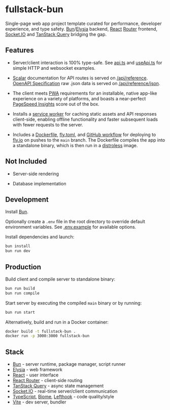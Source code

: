 # fullstack-bun

Single-page web app project template curated for performance, developer experience, and type safety. [Bun](https://bun.sh)/[Elysia](https://elysiajs.com) backend, [React](https://react.dev) [Router](https://reactrouter.com) frontend, [Socket.IO](https://socket.io) and [TanStack Query](https://tanstack.com/query) bridging the gap.

## Features

- Server/client interaction is 100% type-safe. See [api.ts](https://github.com/cdleveille/fullstack-bun/blob/main/src/server/helpers/api.ts) and [useApi.ts](https://github.com/cdleveille/fullstack-bun/blob/main/src/client/hooks/useApi.ts) for simple HTTP and websocket examples.

- [Scalar](https://guides.scalar.com) documentation for API routes is served on [/api/reference](https://fullstack-bun.fly.dev/api/reference). [OpenAPI Specification](https://swagger.io/specification) raw .json data is served on [/api/reference/json](https://fullstack-bun.fly.dev/api/reference/json).

- The client meets [PWA](https://developer.mozilla.org/en-US/docs/Web/Progressive_web_apps) requirements for an installable, native app-like experience on a variety of platforms, and boasts a near-perfect [PageSpeed Insights](https://pagespeed.web.dev) score out of the box.

- Installs a [service worker](https://developer.mozilla.org/en-US/docs/Web/API/Service_Worker_API/Using_Service_Workers) for caching static assets and API responses client-side, enabling offline functionality and faster subsequent loads with fewer requests to the server.

- Includes a [Dockerfile](https://github.com/cdleveille/fullstack-bun/blob/main/Dockerfile), [fly.toml](https://github.com/cdleveille/fullstack-bun/blob/main/fly.toml), and [GitHub workflow](https://github.com/cdleveille/fullstack-bun/blob/main/.github/workflows/deploy.yml) for deploying to [fly.io](https://fly.io) on pushes to the `main` branch. The Dockerfile compiles the app into a standalone binary, which is then run in a [distroless](https://github.com/GoogleContainerTools/distroless) image.

## Not Included

- Server-side rendering

- Database implementation

## Development

Install [Bun](https://bun.sh).

Optionally create a `.env` file in the root directory to override default environment variables. See [.env.example](https://github.com/cdleveille/fullstack-bun/blob/main/.env.example) for available options.

Install dependencies and launch:

```bash
bun install
bun run dev
```

## Production

Build client and compile server to standalone binary:

```bash
bun run build
bun run compile
```

Start server by executing the compiled `main` binary or by running:

```bash
bun run start
```

Alternatively, build and run in a Docker container:

```bash
docker build -t fullstack-bun .
docker run -p 3000:3000 fullstack-bun
```

## Stack

- [Bun](https://bun.sh) - server runtime, package manager, script runner
- [Elysia](https://elysiajs.com) - web framework
- [React](https://react.dev) - user interface
- [React Router](https://reactrouter.com) - client-side routing
- [TanStack Query](https://tanstack.com/query) - async state management
- [Socket.IO](https://socket.io) - real-time server/client communication
- [TypeScript](https://www.typescriptlang.org), [Biome](https://biomejs.dev), [Lefthook](https://lefthook.dev) - code quality/style
- [Vite](https://vite.dev) - dev server, bundler
